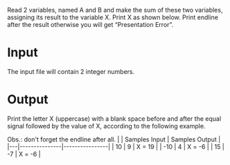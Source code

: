 

Read 2 variables, named A and B and make the sum of these two variables, assigning its result to the variable X. Print X as shown below. Print endline after the result otherwise you will get “Presentation Error”.

# Input

The input file will contain 2 integer numbers.
# Output

Print the letter X (uppercase) with a blank space before and after the equal signal followed by the value of X, according to the following example.

Obs.: don't forget the endline after all.
|   | Samples Input | Samples Output |
|---|---------------|----------------|
| 10 | 9           | X = 19         |
|  -10 | 4          | X = -6         |
| 15  | -7          | X = -6         |